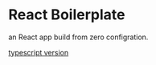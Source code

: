 # React Boilerplate

an React app build from zero configration.

[typescript version](https://github.com/islamghany/react-boilerplate/tree/typescript-react)
